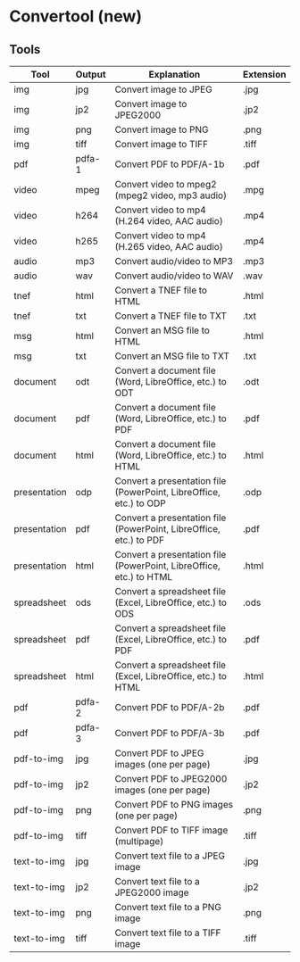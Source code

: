 # Convertool (new)

## Tools

| Tool         | Output | Explanation                                                         | Extension |
|--------------|--------|---------------------------------------------------------------------|-----------|
| img          | jpg    | Convert image to JPEG                                               | .jpg      |
| img          | jp2    | Convert image to JPEG2000                                           | .jp2      |
| img          | png    | Convert image to PNG                                                | .png      |
| img          | tiff   | Convert image to TIFF                                               | .tiff     |
| pdf          | pdfa-1 | Convert PDF to PDF/A-1b                                             | .pdf      |
| video        | mpeg   | Convert video to mpeg2 (mpeg2 video, mp3 audio)                     | .mpg      |
| video        | h264   | Convert video to mp4 (H.264 video, AAC audio)                       | .mp4      |
| video        | h265   | Convert video to mp4 (H.265 video, AAC audio)                       | .mp4      |
| audio        | mp3    | Convert audio/video to MP3                                          | .mp3      |
| audio        | wav    | Convert audio/video to WAV                                          | .wav      |
| tnef         | html   | Convert a TNEF file to HTML                                         | .html     |
| tnef         | txt    | Convert a TNEF file to TXT                                          | .txt      |
| msg          | html   | Convert an MSG file to HTML                                         | .html     |
| msg          | txt    | Convert an MSG file to TXT                                          | .txt      |
| document     | odt    | Convert a document file (Word, LibreOffice, etc.) to ODT            | .odt      |
| document     | pdf    | Convert a document file (Word, LibreOffice, etc.) to PDF            | .pdf      |
| document     | html   | Convert a document file (Word, LibreOffice, etc.) to HTML           | .html     |
| presentation | odp    | Convert a presentation file (PowerPoint, LibreOffice, etc.) to ODP  | .odp      |
| presentation | pdf    | Convert a presentation file (PowerPoint, LibreOffice, etc.) to PDF  | .pdf      |
| presentation | html   | Convert a presentation file (PowerPoint, LibreOffice, etc.) to HTML | .html     |
| spreadsheet  | ods    | Convert a spreadsheet file (Excel, LibreOffice, etc.) to ODS        | .ods      |
| spreadsheet  | pdf    | Convert a spreadsheet file (Excel, LibreOffice, etc.) to PDF        | .pdf      |
| spreadsheet  | html   | Convert a spreadsheet file (Excel, LibreOffice, etc.) to HTML       | .html     |
| pdf          | pdfa-2 | Convert PDF to PDF/A-2b                                             | .pdf      |
| pdf          | pdfa-3 | Convert PDF to PDF/A-3b                                             | .pdf      |
| pdf-to-img   | jpg    | Convert PDF to JPEG images (one per page)                           | .jpg      |
| pdf-to-img   | jp2    | Convert PDF to JPEG2000 images (one per page)                       | .jp2      |
| pdf-to-img   | png    | Convert PDF to PNG images (one per page)                            | .png      |
| pdf-to-img   | tiff   | Convert PDF to TIFF image (multipage)                               | .tiff     |
| text-to-img  | jpg    | Convert text file to a JPEG image                                   | .jpg      |
| text-to-img  | jp2    | Convert text file to a JPEG2000 image                               | .jp2      |
| text-to-img  | png    | Convert text file to a PNG image                                    | .png      |
| text-to-img  | tiff   | Convert text file to a TIFF image                                   | .tiff     |
